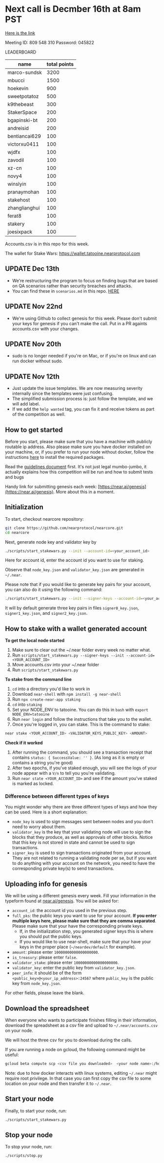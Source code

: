 # **Next call is Decmber 16th at 8am PST**

[Here is the link](https://zoom.us/j/809548310?pwd=dDUvM2g4Z1NPVWMxQWRSTjlRTXRUZz09
)

Meeting ID: 809 548 310
Password: 045822

LEADERBOARD

| name          | total points |
|---------------|--------------|
| marco-sundsk  | 3200         |
| mbucci        | 1500         |
| hoekevin      | 900          |
| sweetpotatoz  | 500          |
| k9thebeast    | 300          |
| StakerSpace   | 200          |
| bgapinski-bt  | 200          |
| andreisid     | 200          |
| bentiancai629 | 100          |
| victorxu0411  | 100          |
| wjdfx         | 100          |
| zavodil       | 100          |
| xz-cn         | 100          |
| novy4         | 100          |
| winslyin      | 100          |
| pranaymohan   | 100          |
| stakehost     | 100          |
| zhanglianghui | 100          |
| ferat8        | 100          |
| stakery       | 100          |
| joesixpack    | 100          |

Accounts.csv is in this repo for this week.

The wallet for Stake Wars: https://wallet.tatooine.nearprotocol.com

## UPDATE Dec 13th

* We're restructuring the program to focus on finding bugs that are based on QA scenarios rather than security breaches and attacks.
* You can find these in `scenarios.md` in this repo. [HERE](./scenarios.md)

## UPDATE Nov 22nd

* We're using Github to collect genesis for this week. Please don't submit your keys for genesis if you can't make the call. Put in a PR againts accounts.csv with your changes.

## UPDATE Nov 20th

* sudo is no longer needed if you're on Mac, or if you're on linux and can run docker without sudo.

## UPDATE Nov 12th

* Just update the issue templates. We are now measuring severity internally since the templates were just confusing.
* The simplified submission process is: just follow the template, and we will add label.
* If we add the `help wanted` tag, you can fix it and receive tokens as part of the competition as well.

## How to get started

Before you start, please make sure that you have a machine with
publicly routable ip address. Also please make sure you have docker
installed on your machine, or, if you prefer to run your node
without docker, follow the instructions [here](https://docs.nearprotocol.com/docs/local-setup/running-testnet)
to install the required packages.

Read the [guidelines document](GUIDELINES.md) first. It's not just legal mumbo-jumbo, it actually explains how this competition will be run and how to submit tests and bugs

Handy link for submitting genesis each week: [https://near.ai/genesis](https://near.ai/genesis). More about this in a moment.

## Initialization

To start, checkout nearcore repository:

```bash
git clone https://github.com/nearprotocol/nearcore.git
cd nearcore
```

Next, generate node key and validator key by

```bash
./scripts/start_stakewars.py --init --account-id=<your_account_id>
```

Here for account id, enter the account id you want to use for staking.

Observe that `node_key.json` and `validator_key.json` are
generated in `~/.near`.

Please note that if you would like to generate key pairs for your account,
you can also do it using the following command:

```bash
./scripts/start_stakewars.py --init --signer-keys --account-id=<your_account_id>
```

It will by default generate three key pairs in files `signer0_key.json`, `signer1_key.json`, and
`signer2_key.json`.

## How to stake with a wallet generated account

**To get the local node started**
1. Make sure to clear out the ~/.near folder every week no matter what. 
2. Run `scripts/start_stakewars.py --signer-keys --init --account-id=<YOUR_ACCOUNT_ID>`
3. Move accounts.csv into your ~/.near folder
4. Run `scripts/start_stakewars.py`

**To stake from the command line**
1. `cd` into a directory you'd like to work in
2. Download `near-shell` with `npm install -g near-shell`
3. Run `npx create-near-app staking`
4. `cd` into `staking`
5. Set your NODE_ENV to tatooine. You can do this in `bash` with `export NODE_ENV=tatooine`
6. Run `near login` and follow the instructions that take you to the wallet.
5. Once you're logged in, you can stake. This is the command to stake:
```bash
near stake <YOUR_ACCOUNT_ID> <VALIDATOR_KEYS_PUBLIC_KEY> <AMOUNT>
```

**Check if it worked**
1. After running the command, you should see a transaction receipt that contains `status: { SuccessValue: '' }`. (As long as it is empty or contains a string you're good)
2. After two epochs, if you've staked enough, you will see the logs of your node appear with a `V/n` to tell you you're validating.
3. Run `near state <YOUR_ACCOUNT_ID>` and see if the amount you've staked is marked as locked.

### Difference between different types of keys

You might wonder why there are three different types of keys and how they can be used. Here is a short explanation:

* `node_key` is used to sign messages sent between nodes and you don't need to worry about them.
* `validator_key` is the key that your validating node will use to sign the blocks that they produce, as well as approvals of other blocks.
Notice that this key is not stored in state and cannot be used to sign transactions.
* `signer_key` is used to sign transactions originated from your account. They are not related to running a validating node per se,
but if you want to do anything with your account on the network, you need to have the corresponding private key(s) to send transactions.

## Uploading info for genesis

We will be using a different genesis every week.
Fill your information in the typeform found at [near.ai/genesis](https://near.ai/genesis). You will be asked for:

* `account_id`: the account id you used in the previous step.
* `full_pks`: the public keys you want to use for your account. **If you enter multiple keys here, please make sure that they are comma separated**. Please make sure that your have the corresponding private keys.
  * If, in the initialization step, you generated signer keys this is where you should put the public keys.
  * If you would like to use near-shell, make sure that your have your keys in the proper place (`~/neardev/default` for example).
* `amount`: please enter `10000000000000000000`.
* `is_treasury`: please enter `false`.
* `validator_stake`: please enter `10000000000000000000`.
* `validator_key`: enter the public key from `validator_key.json`.
* `peer_info`: it should be of the form `<public_key>@<your_ip_address>:24567` where
`public_key` is the public key from `node_key.json`.

For other fields, please leave the blank.

## Download the spreadsheet

When everyone who wants to participate finishes filling in their information,
download the spreadsheet as a csv file and upload to `~/.near/accounts.csv` on your node.

We will host the three csv for you to download during the calls.

If you are running a node on gcloud, the following command might be useful:

```bash
gcloud beta compute scp <csv file you downloaded>  <your node name>:/home/<your user name>/.near/accounts.csv
```

Note: due to how docker interacts with linux systems, editing `~/.near` might
require root privilege. In that case you can first copy the csv file to some location
on your node and then transfer it to `~/.near`.

## Start your node

Finally, to start your node, run:

```bash
./scripts/start_stakewars.py
```

## Stop your node

To stop your node, run:

```bash
./scripts/stop.py
```
